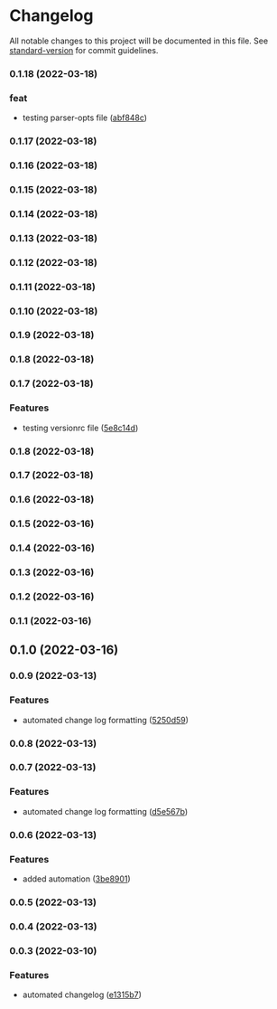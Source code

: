 # Changelog

All notable changes to this project will be documented in this file. See [standard-version](https://github.com/conventional-changelog/standard-version) for commit guidelines.

### 0.1.18 (2022-03-18)


### feat

* testing parser-opts file ([abf848c](https://github.com/web3-api/monorepo/commit/abf848c6cf873722338afb1fb0ab248eb3938a2c))

### 0.1.17 (2022-03-18)

### 0.1.16 (2022-03-18)

### 0.1.15 (2022-03-18)

### 0.1.14 (2022-03-18)

### 0.1.13 (2022-03-18)

### 0.1.12 (2022-03-18)

### 0.1.11 (2022-03-18)

### 0.1.10 (2022-03-18)

### 0.1.9 (2022-03-18)

### 0.1.8 (2022-03-18)

### 0.1.7 (2022-03-18)


### Features

* testing versionrc file ([5e8c14d](https://github.com/web3-api/monorepo/commit/5e8c14d98c6ade7f2c8f5fb466af80faa971138f))

### 0.1.8 (2022-03-18)

### 0.1.7 (2022-03-18)

### 0.1.6 (2022-03-18)

### 0.1.5 (2022-03-16)

### 0.1.4 (2022-03-16)

### 0.1.3 (2022-03-16)

### 0.1.2 (2022-03-16)

### 0.1.1 (2022-03-16)

## 0.1.0 (2022-03-16)

### 0.0.9 (2022-03-13)


### Features

* automated change log formatting ([5250d59](https://github.com/web3-api/monorepo/commit/5250d5972a359f3d280582fc54a47fb7f5e0f030))

### 0.0.8 (2022-03-13)

### 0.0.7 (2022-03-13)


### Features

* automated change log formatting ([d5e567b](https://github.com/web3-api/monorepo/commit/d5e567bbc65308e3495230f413e40e334bc45376))

### 0.0.6 (2022-03-13)


### Features

* added automation ([3be8901](https://github.com/web3-api/monorepo/commit/3be89018c5b18036b78e34fb8b000462bf980dbc))

### 0.0.5 (2022-03-13)

### 0.0.4 (2022-03-13)

### 0.0.3 (2022-03-10)


### Features

* automated changelog ([e1315b7](https://github.com/web3-api/monorepo/commit/e1315b711d83540a30e2108610712d222fe987fd))
